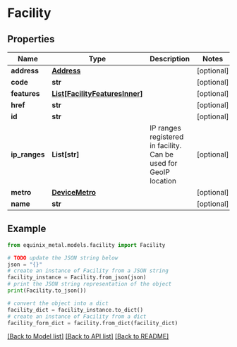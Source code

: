 # Facility


## Properties

Name | Type | Description | Notes
------------ | ------------- | ------------- | -------------
**address** | [**Address**](Address.md) |  | [optional] 
**code** | **str** |  | [optional] 
**features** | [**List[FacilityFeaturesInner]**](FacilityFeaturesInner.md) |  | [optional] 
**href** | **str** |  | [optional] 
**id** | **str** |  | [optional] 
**ip_ranges** | **List[str]** | IP ranges registered in facility. Can be used for GeoIP location | [optional] 
**metro** | [**DeviceMetro**](DeviceMetro.md) |  | [optional] 
**name** | **str** |  | [optional] 

## Example

```python
from equinix_metal.models.facility import Facility

# TODO update the JSON string below
json = "{}"
# create an instance of Facility from a JSON string
facility_instance = Facility.from_json(json)
# print the JSON string representation of the object
print(Facility.to_json())

# convert the object into a dict
facility_dict = facility_instance.to_dict()
# create an instance of Facility from a dict
facility_form_dict = facility.from_dict(facility_dict)
```
[[Back to Model list]](../README.md#documentation-for-models) [[Back to API list]](../README.md#documentation-for-api-endpoints) [[Back to README]](../README.md)


